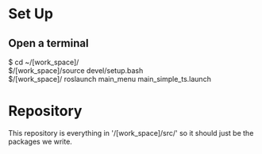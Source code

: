 # Set Up
## Open a terminal
$ cd ~/[work\_space]/ \
$/[work\_space]/source devel/setup.bash \
$/[work\_space]/ roslaunch main\_menu main\_simple\_ts.launch
# Repository
This repository is everything in '/[work\_space]/src/' so it should just be the packages we write.

